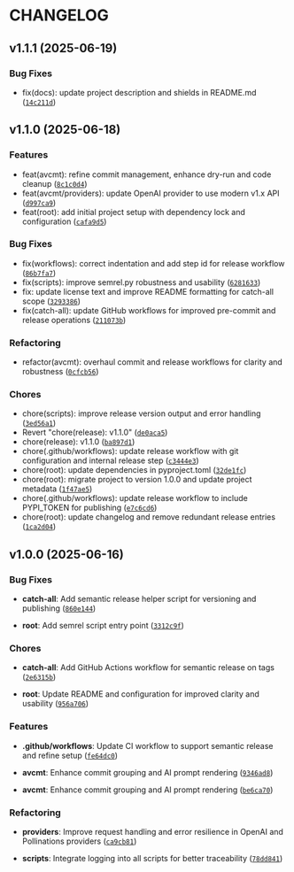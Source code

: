 # CHANGELOG

<!-- version list -->

## v1.1.1 (2025-06-19)

### Bug Fixes
- fix(docs): update project description and shields in README.md ([`14c211d`](https://github.com/andyvandaric/avcmt-py/commit/14c211d))


## v1.1.0 (2025-06-18)

### Features
- feat(avcmt): refine commit management, enhance dry-run and code cleanup ([`8c1c0d4`](https://github.com/andyvandaric/avcmt-py/commit/8c1c0d4))
- feat(avcmt/providers): update OpenAI provider to use modern v1.x API ([`d997ca9`](https://github.com/andyvandaric/avcmt-py/commit/d997ca9))
- feat(root): add initial project setup with dependency lock and configuration ([`cafa9d5`](https://github.com/andyvandaric/avcmt-py/commit/cafa9d5))

### Bug Fixes
- fix(workflows): correct indentation and add step id for release workflow ([`86b7fa7`](https://github.com/andyvandaric/avcmt-py/commit/86b7fa7))
- fix(scripts): improve semrel.py robustness and usability ([`6281633`](https://github.com/andyvandaric/avcmt-py/commit/6281633))
- fix: update license text and improve README formatting for catch-all scope ([`3293386`](https://github.com/andyvandaric/avcmt-py/commit/3293386))
- fix(catch-all): update GitHub workflows for improved pre-commit and release operations ([`211073b`](https://github.com/andyvandaric/avcmt-py/commit/211073b))

### Refactoring
- refactor(avcmt): overhaul commit and release workflows for clarity and robustness ([`0cfcb56`](https://github.com/andyvandaric/avcmt-py/commit/0cfcb56))

### Chores
- chore(scripts): improve release version output and error handling ([`3ed56a1`](https://github.com/andyvandaric/avcmt-py/commit/3ed56a1))
- Revert "chore(release): v1.1.0" ([`de0aca5`](https://github.com/andyvandaric/avcmt-py/commit/de0aca5))
- chore(release): v1.1.0 ([`ba897d1`](https://github.com/andyvandaric/avcmt-py/commit/ba897d1))
- chore(.github/workflows): update release workflow with git configuration and internal release step ([`c3444e3`](https://github.com/andyvandaric/avcmt-py/commit/c3444e3))
- chore(root): update dependencies in pyproject.toml ([`32de1fc`](https://github.com/andyvandaric/avcmt-py/commit/32de1fc))
- chore(root): migrate project to version 1.0.0 and update project metadata ([`1f47ae5`](https://github.com/andyvandaric/avcmt-py/commit/1f47ae5))
- chore(.github/workflows): update release workflow to include PYPI_TOKEN for publishing ([`e7c6cd6`](https://github.com/andyvandaric/avcmt-py/commit/e7c6cd6))
- chore(root): update changelog and remove redundant release entries ([`1ca2d04`](https://github.com/andyvandaric/avcmt-py/commit/1ca2d04))


## v1.0.0 (2025-06-16)

### Bug Fixes

- **catch-all**: Add semantic release helper script for versioning and publishing
  ([`860e144`](https://github.com/andyvandaric/avcmt-py/commit/860e14466eeb7de4f1bbfd2be8e86ffad580c9a4))

- **root**: Add semrel script entry point
  ([`3312c9f`](https://github.com/andyvandaric/avcmt-py/commit/3312c9faf4b0607c731f7f446521b03a1dc742b8))

### Chores

- **catch-all**: Add GitHub Actions workflow for semantic release on tags
  ([`2e6315b`](https://github.com/andyvandaric/avcmt-py/commit/2e6315bf2aed0fafc308289562614a6c7b1c4c57))

- **root**: Update README and configuration for improved clarity and usability
  ([`956a706`](https://github.com/andyvandaric/avcmt-py/commit/956a706d864f8b83107764d5787894efac1119f1))

### Features

- **.github/workflows**: Update CI workflow to support semantic release and refine setup
  ([`fe64dc0`](https://github.com/andyvandaric/avcmt-py/commit/fe64dc0522f5d2dbdb26fa4f8aeab1e6d13a5a88))

- **avcmt**: Enhance commit grouping and AI prompt rendering
  ([`9346ad8`](https://github.com/andyvandaric/avcmt-py/commit/9346ad8fce60763681f0384e16d0fa2aa7666584))

- **avcmt**: Enhance commit grouping and AI prompt rendering
  ([`be6ca70`](https://github.com/andyvandaric/avcmt-py/commit/be6ca706bef6eecd1250fef7bf9db8d429b1b467))

### Refactoring

- **providers**: Improve request handling and error resilience in OpenAI and Pollinations providers
  ([`ca9cb81`](https://github.com/andyvandaric/avcmt-py/commit/ca9cb8144ca025f6bd84288d36b3f3bda8416d56))

- **scripts**: Integrate logging into all scripts for better traceability
  ([`78dd841`](https://github.com/andyvandaric/avcmt-py/commit/78dd841bd448d42cf5bcf0dd2ac41fb86c457de6))
